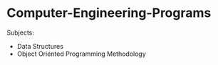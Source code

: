 # Computer-Engineering-Programs

Subjects:
* Data Structures
* Object Oriented Programming Methodology
